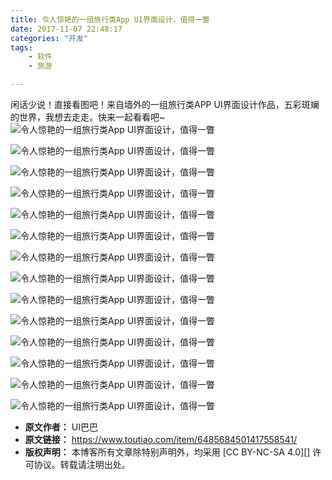 ```yaml
---
title: 令人惊艳的一组旅行类App UI界面设计，值得一瞥
date: 2017-11-07 22:48:17
categories: "开发"
tags:
	- 软件
	- 旅游

---
```


闲话少说！直接看图吧！来自墙外的一组旅行类APP UI界面设计作品，五彩斑斓的世界，我想去走走。快来一起看看吧~ ![令人惊艳的一组旅行类App UI界面设计，值得一瞥][App UI]

![令人惊艳的一组旅行类App UI界面设计，值得一瞥][App UI 1]

![令人惊艳的一组旅行类App UI界面设计，值得一瞥][App UI 2]

![令人惊艳的一组旅行类App UI界面设计，值得一瞥][App UI 3]

![令人惊艳的一组旅行类App UI界面设计，值得一瞥][App UI 4]

![令人惊艳的一组旅行类App UI界面设计，值得一瞥][App UI 5]

![令人惊艳的一组旅行类App UI界面设计，值得一瞥][App UI 6]

![令人惊艳的一组旅行类App UI界面设计，值得一瞥][App UI 7]

![令人惊艳的一组旅行类App UI界面设计，值得一瞥][App UI 8]

![令人惊艳的一组旅行类App UI界面设计，值得一瞥][App UI 9]

![令人惊艳的一组旅行类App UI界面设计，值得一瞥][App UI 10]

![令人惊艳的一组旅行类App UI界面设计，值得一瞥][App UI 11]

![令人惊艳的一组旅行类App UI界面设计，值得一瞥][App UI 12]

![令人惊艳的一组旅行类App UI界面设计，值得一瞥][App UI 13]


[App UI]: static/resources/crawler/FA6J-QYVY-2QVM.jpg
[App UI 1]: static/resources/crawler/EFVA-7VVY-E7NJ.jpg
[App UI 2]: static/resources/crawler/RYRJ-FNYV-Y2MM.jpg
[App UI 3]: static/resources/crawler/ZFQA-ZIRF-7NYI.jpg
[App UI 4]: static/resources/crawler/VI3A-UJNQ-I6V3.jpg
[App UI 5]: static/resources/crawler/YVFR-YBNY-YBNJ.jpg
[App UI 6]: static/resources/crawler/6VEB-N3E7-BEIQ.jpg
[App UI 7]: static/resources/crawler/2AUA-MUAU-JUUE.jpg
[App UI 8]: static/resources/crawler/MY7V-U2JM-MYMU.jpg
[App UI 9]: static/resources/crawler/QYUF-AVVU-Z7BF.jpg
[App UI 10]: static/resources/crawler/NEUV-R2BR-AMAZ.jpg
[App UI 11]: static/resources/crawler/3YNQ-UEJU-VVJY.jpg
[App UI 12]: static/resources/crawler/RMI3-IRRE-EN2Y.jpg
[App UI 13]: static/resources/crawler/QB3E-BJ3I-NEJJ.jpg
 *  **原文作者：** UI巴巴
 *  **原文链接：** https://www.toutiao.com/item/6485684501417558541/
 *  **版权声明：** 本博客所有文章除特别声明外，均采用 [CC BY-NC-SA 4.0][] 许可协议。转载请注明出处。
